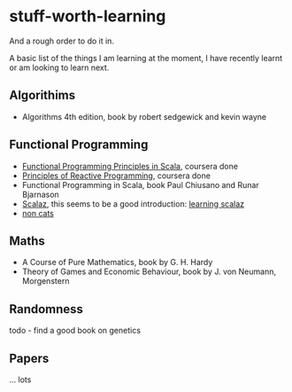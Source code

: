 # stuff-worth-learning

And a rough order to do it in.

A basic list of the things I am learning at the moment, I have recently learnt or am looking to learn next.


## Algorithims

- Algorithms 4th edition, book by robert sedgewick and kevin wayne

## Functional Programming

- [Functional Programming Principles in Scala](https://www.coursera.org/course/progfun), coursera done
- [Principles of Reactive Programming](https://www.coursera.org/course/reactive), coursera done
- Functional Programming in Scala, book Paul Chiusano and Runar Bjarnason
- [Scalaz](https://github.com/scalaz/scalaz), this seems to be a good introduction: [learning scalaz](http://eed3si9n.com/learning-scalaz/)
- [non cats](https://github.com/non/cats)


## Maths

- A Course of Pure Mathematics, book by G. H. Hardy
- Theory of Games and Economic Behaviour, book by J. von Neumann, Morgenstern

## Randomness

todo - find a good book on genetics


## Papers

... lots